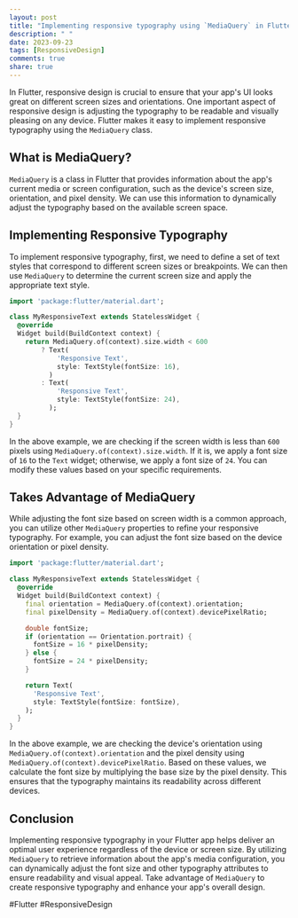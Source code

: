 ```yaml
---
layout: post
title: "Implementing responsive typography using `MediaQuery` in Flutter"
description: " "
date: 2023-09-23
tags: [ResponsiveDesign]
comments: true
share: true
---
```


In Flutter, responsive design is crucial to ensure that your app's UI looks great on different screen sizes and orientations. One important aspect of responsive design is adjusting the typography to be readable and visually pleasing on any device. Flutter makes it easy to implement responsive typography using the `MediaQuery` class.

## What is MediaQuery?

`MediaQuery` is a class in Flutter that provides information about the app's current media or screen configuration, such as the device's screen size, orientation, and pixel density. We can use this information to dynamically adjust the typography based on the available screen space.

## Implementing Responsive Typography

To implement responsive typography, first, we need to define a set of text styles that correspond to different screen sizes or breakpoints. We can then use `MediaQuery` to determine the current screen size and apply the appropriate text style.

```dart
import 'package:flutter/material.dart';

class MyResponsiveText extends StatelessWidget {
  @override
  Widget build(BuildContext context) {
    return MediaQuery.of(context).size.width < 600
        ? Text(
            'Responsive Text',
            style: TextStyle(fontSize: 16),
          )
        : Text(
            'Responsive Text',
            style: TextStyle(fontSize: 24),
          );
  }
}
```

In the above example, we are checking if the screen width is less than `600` pixels using `MediaQuery.of(context).size.width`. If it is, we apply a font size of `16` to the `Text` widget; otherwise, we apply a font size of `24`. You can modify these values based on your specific requirements.

## Takes Advantage of MediaQuery

While adjusting the font size based on screen width is a common approach, you can utilize other `MediaQuery` properties to refine your responsive typography. For example, you can adjust the font size based on the device orientation or pixel density.

```dart
import 'package:flutter/material.dart';

class MyResponsiveText extends StatelessWidget {
  @override
  Widget build(BuildContext context) {
    final orientation = MediaQuery.of(context).orientation;
    final pixelDensity = MediaQuery.of(context).devicePixelRatio;

    double fontSize;
    if (orientation == Orientation.portrait) {
      fontSize = 16 * pixelDensity;
    } else {
      fontSize = 24 * pixelDensity;
    }

    return Text(
      'Responsive Text',
      style: TextStyle(fontSize: fontSize),
    );
  }
}
```

In the above example, we are checking the device's orientation using `MediaQuery.of(context).orientation` and the pixel density using `MediaQuery.of(context).devicePixelRatio`. Based on these values, we calculate the font size by multiplying the base size by the pixel density. This ensures that the typography maintains its readability across different devices.

## Conclusion

Implementing responsive typography in your Flutter app helps deliver an optimal user experience regardless of the device or screen size. By utilizing `MediaQuery` to retrieve information about the app's media configuration, you can dynamically adjust the font size and other typography attributes to ensure readability and visual appeal. Take advantage of `MediaQuery` to create responsive typography and enhance your app's overall design.

#Flutter #ResponsiveDesign